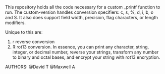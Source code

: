 This repository holds all the code necessary for a custom _printf function to run.
The custom-version handles conversion specifiers: c, s, %, d, i, b, o and S.
It also does support field width, precision, flag characters, or length modifiers.

Unique to this are:
1. r reverse conversion
2. R rot13 conversion. In essence, you can print any character, string, integer, or decimal number,
   reverse your strings, transform any number to binary and octal bases, and encrypt your string with rot13 encryption.

AUTHORS: @David T @Maxwell A

